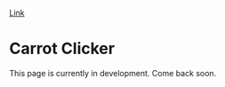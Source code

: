 <a href="https://carrotclicker.github.io/" target="_blank">Link</a>

# Carrot Clicker

This page is currently in development. Come back soon.
